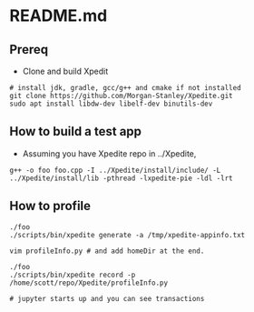 # README.md

## Prereq

* Clone and build Xpedit

```
# install jdk, gradle, gcc/g++ and cmake if not installed
git clone https://github.com/Morgan-Stanley/Xpedite.git
sudo apt install libdw-dev libelf-dev binutils-dev
```

## How to build a test app

* Assuming you have Xpedite repo in ../Xpedite,

```
g++ -o foo foo.cpp -I ../Xpedite/install/include/ -L ../Xpedite/install/lib -pthread -lxpedite-pie -ldl -lrt
```

## How to profile

```
./foo
./scripts/bin/xpedite generate -a /tmp/xpedite-appinfo.txt

vim profileInfo.py # and add homeDir at the end.

./foo
./scripts/bin/xpedite record -p /home/scott/repo/Xpedite/profileInfo.py

# jupyter starts up and you can see transactions
```


